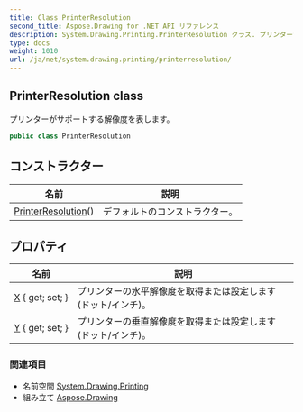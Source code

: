 ```yaml
---
title: Class PrinterResolution
second_title: Aspose.Drawing for .NET API リファレンス
description: System.Drawing.Printing.PrinterResolution クラス. プリンターがサポートする解像度を表します
type: docs
weight: 1010
url: /ja/net/system.drawing.printing/printerresolution/
---
```

## PrinterResolution class

プリンターがサポートする解像度を表します。

```csharp
public class PrinterResolution
```

## コンストラクター

| 名前 | 説明 |
| --- | --- |
| [PrinterResolution](printerresolution/)() | デフォルトのコンストラクター。 |

## プロパティ

| 名前 | 説明 |
| --- | --- |
| [X](../../system.drawing.printing/printerresolution/x/) { get; set; } | プリンターの水平解像度を取得または設定します (ドット/インチ)。 |
| [Y](../../system.drawing.printing/printerresolution/y/) { get; set; } | プリンターの垂直解像度を取得または設定します (ドット/インチ)。 |

### 関連項目

* 名前空間 [System.Drawing.Printing](../../system.drawing.printing/)
* 組み立て [Aspose.Drawing](../../)


